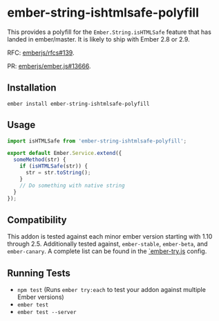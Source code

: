# ember-string-ishtmlsafe-polyfill

This provides a polyfill for the `Ember.String.isHTMLSafe` feature that has landed in ember/master. It is likely to ship with Ember 2.8 or 2.9.

RFC: [emberjs/rfcs#139](https://github.com/emberjs/rfcs/pull/139).

PR: [emberjs/ember.js#13666](https://github.com/emberjs/ember.js/pull/13666).


## Installation

```
ember install ember-string-ishtmlsafe-polyfill
```


## Usage
```javascript
import isHTMLSafe from 'ember-string-ishtmlsafe-polyfill';

export default Ember.Service.extend({
  someMethod(str) {
    if (isHTMLSafe(str)) {
      str = str.toString();
    }
    // Do something with native string
  }
});
```


## Compatibility

This addon is tested against each minor ember version starting with 1.10 through 2.5. Additionally tested against,
`ember-stable`, `ember-beta`, and `ember-canary`. A complete list can be found in the [`ember-try.js](https://github.com/workmanw/ember-string-ishtmlsafe-polyfill/blob/master/config/ember-try.js) config.


## Running Tests

* `npm test` (Runs `ember try:each` to test your addon against multiple Ember versions)
* `ember test`
* `ember test --server`
